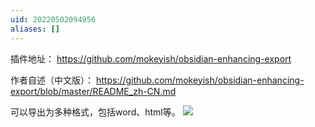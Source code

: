 ```yaml
---
uid: 20220502094956
aliases: []
---
```

插件地址： https://github.com/mokeyish/obsidian-enhancing-export

作者自述（中文版）： https://github.com/mokeyish/obsidian-enhancing-export/blob/master/README_zh-CN.md

可以导出为多种格式，包括word、html等。
![](https://gitee.com/cyddgi/picture-store/raw/master/img/202205020956163.png)